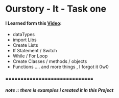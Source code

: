 # Ourstory - It - Task one


#### I Learned form this [Video](https://www.youtube.com/watch?v=5xlVP04905w):
+ dataTypes
+ import Libs
+ Create Lists
+  If Statement / Switch
+  While / For Loop
+  Create Classes / methods / objects
+  Functions .... and more things , I forgot it 0w0

#### =============================
##### note :: there is examples i created it in this Project
